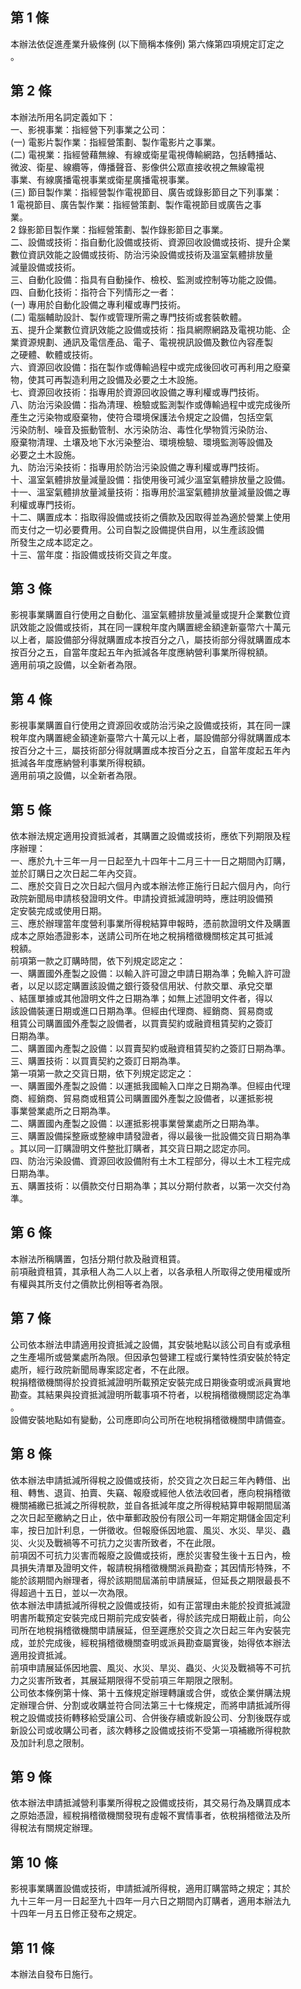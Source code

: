 第 1 條
-------
本辦法依促進產業升級條例 (以下簡稱本條例) 第六條第四項規定訂定之  
。

第 2 條
-------
本辦法所用名詞定義如下：  
一、影視事業：指經營下列事業之公司：  
 (一) 電影片製作業：指經營策劃、製作電影片之事業。  
 (二) 電視業：指經營藉無線、有線或衛星電視傳輸網路，包括轉播站、  
      微波、衛星、線纜等，傳播聲音、影像供公眾直接收視之無線電視  
      事業、有線廣播電視事業或衛星廣播電視事業。  
 (三) 節目製作業：指經營製作電視節目、廣告或錄影節目之下列事業：  
      1 電視節目、廣告製作業：指經營策劃、製作電視節目或廣告之事  
        業。  
      2 錄影節目製作業：指經營策劃、製作錄影節目之事業。  
二、設備或技術：指自動化設備或技術、資源回收設備或技術、提升企業  
    數位資訊效能之設備或技術、防治污染設備或技術及溫室氣體排放量  
    減量設備或技術。  
三、自動化設備：指具有自動操作、檢校、監測或控制等功能之設備。  
四、自動化技術：指符合下列情形之一者：  
 (一) 專用於自動化設備之專利權或專門技術。  
 (二) 電腦輔助設計、製作或管理所需之專門技術或套裝軟體。  
五、提升企業數位資訊效能之設備或技術：指具網際網路及電視功能、企  
    業資源規劃、通訊及電信產品、電子、電視視訊設備及數位內容產製  
    之硬體、軟體或技術。  
六、資源回收設備：指在製作或傳輸過程中或完成後回收可再利用之廢棄  
    物，使其可再製造利用之設備及必要之土木設施。  
七、資源回收技術：指專用於資源回收設備之專利權或專門技術。  
八、防治污染設備：指為清理、檢驗或監測製作或傳輸過程中或完成後所  
    產生之污染物或廢棄物，使符合環境保護法令規定之設備，包括空氣  
    污染防制、噪音及振動管制、水污染防治、毒性化學物質污染防治、  
    廢棄物清理、土壤及地下水污染整治、環境檢驗、環境監測等設備及  
    必要之土木設施。  
九、防治污染技術：指專用於防治污染設備之專利權或專門技術。  
十、溫室氣體排放量減量設備：指使用後可減少溫室氣體排放量之設備。  
十一、溫室氣體排放量減量技術：指專用於溫室氣體排放量減量設備之專  
      利權或專門技術。  
十二、購置成本：指取得設備或技術之價款及因取得並為適於營業上使用  
      而支付之一切必要費用。公司自製之設備提供自用，以生產該設備  
      所發生之成本認定之。  
十三、當年度：指設備或技術交貨之年度。

第 3 條
-------
影視事業購置自行使用之自動化、溫室氣體排放量減量或提升企業數位資  
訊效能之設備或技術，其在同一課稅年度內購置總金額達新臺幣六十萬元  
以上者，屬設備部分得就購置成本按百分之八，屬技術部分得就購置成本  
按百分之五，自當年度起五年內抵減各年度應納營利事業所得稅額。  
適用前項之設備，以全新者為限。

第 4 條
-------
影視事業購置自行使用之資源回收或防治污染之設備或技術，其在同一課  
稅年度內購置總金額達新臺幣六十萬元以上者，屬設備部分得就購置成本  
按百分之十三，屬技術部分得就購置成本按百分之五，自當年度起五年內  
抵減各年度應納營利事業所得稅額。  
適用前項之設備，以全新者為限。

第 5 條
-------
依本辦法規定適用投資抵減者，其購置之設備或技術，應依下列期限及程  
序辦理：  
一、應於九十三年一月一日起至九十四年十二月三十一日之期間內訂購，  
    並於訂購日之次日起二年內交貨。  
二、應於交貨日之次日起六個月內或本辦法修正施行日起六個月內，向行  
    政院新聞局申請核發證明文件。申請投資抵減證明時，應註明設備預  
    定安裝完成或使用日期。  
三、應於辦理當年度營利事業所得稅結算申報時，憑前款證明文件及購置  
    成本之原始憑證影本，送請公司所在地之稅捐稽徵機關核定其可抵減  
    稅額。  
前項第一款之訂購時間，依下列規定認定之：  
一、購置國外產製之設備：以輸入許可證之申請日期為準；免輸入許可證  
    者，以足以認定購置該設備之銀行簽發信用狀、付款交單、承兌交單  
    、結匯單據或其他證明文件之日期為準；如無上述證明文件者，得以  
    該設備裝運日期或進口日期為準。但經由代理商、經銷商、貿易商或  
    租賃公司購置國外產製之設備者，以買賣契約或融資租賃契約之簽訂  
    日期為準。  
二、購置國內產製之設備：以買賣契約或融資租賃契約之簽訂日期為準。  
三、購置技術：以買賣契約之簽訂日期為準。  
第一項第一款之交貨日期，依下列規定認定之：  
一、購置國外產製之設備：以運抵我國輸入口岸之日期為準。但經由代理  
    商、經銷商、貿易商或租賃公司購置國外產製之設備者，以運抵影視  
    事業營業處所之日期為準。  
二、購置國內產製之設備：以運抵影視事業營業處所之日期為準。  
三、購置設備採整廠或整線申請發證者，得以最後一批設備交貨日期為準  
    。其以同一訂購證明文件整批訂購者，其交貨日期之認定亦同。  
四、防治污染設備、資源回收設備附有土木工程部分，得以土木工程完成  
    日期為準。  
五、購置技術：以價款交付日期為準；其以分期付款者，以第一次交付為  
    準。

第 6 條
-------
本辦法所稱購置，包括分期付款及融資租賃。  
前項融資租賃，其承租人為二人以上者，以各承租人所取得之使用權或所  
有權與其所支付之價款比例相等者為限。

第 7 條
-------
公司依本辦法申請適用投資抵減之設備，其安裝地點以該公司自有或承租  
之生產場所或營業處所為限。但因承包營建工程或行業特性須安裝於特定  
處所，經行政院新聞局專案認定者，不在此限。  
稅捐稽徵機關得於投資抵減證明所載預定安裝完成日期後查明或派員實地  
勘查。其結果與投資抵減證明所載事項不符者，以稅捐稽徵機關認定為準  
。  
設備安裝地點如有變動，公司應即向公司所在地稅捐稽徵機關申請備查。

第 8 條
-------
依本辦法申請抵減所得稅之設備或技術，於交貨之次日起三年內轉借、出  
租、轉售、退貨、拍賣、失竊、報廢或經他人依法收回者，應向稅捐稽徵  
機關補繳已抵減之所得稅款，並自各抵減年度之所得稅結算申報期間屆滿  
之次日起至繳納之日止，依中華郵政股份有限公司一年期定期儲金固定利  
率，按日加計利息，一併徵收。但報廢係因地震、風災、水災、旱災、蟲  
災、火災及戰禍等不可抗力之災害所致者，不在此限。  
前項因不可抗力災害而報廢之設備或技術，應於災害發生後十五日內，檢  
具損失清單及證明文件，報請稅捐稽徵機關派員勘查；其因情形特殊，不  
能於該期間內辦理者，得於該期間屆滿前申請展延，但延長之期限最長不  
得超過十五日，並以一次為限。  
依本辦法申請抵減所得稅之設備或技術，如有正當理由未能於投資抵減證  
明書所載預定安裝完成日期前完成安裝者，得於該完成日期截止前，向公  
司所在地稅捐稽徵機關申請展延，但至遲應於交貨之次日起三年內安裝完  
成，並於完成後，經稅捐稽徵機關查明或派員勘查屬實後，始得依本辦法  
適用投資抵減。  
前項申請展延係因地震、風災、水災、旱災、蟲災、火災及戰禍等不可抗  
力之災害所致者，其展延期限得不受前項三年期限之限制。  
公司依本條例第十條、第十五條規定辦理轉讓或合併，或依企業併購法規  
定辦理合併、分割或收購並符合同法第三十七條規定，而將申請抵減所得  
稅之設備或技術轉移給受讓公司、合併後存續或新設公司、分割後既存或  
新設公司或收購公司者，該次轉移之設備或技術不受第一項補繳所得稅款  
及加計利息之限制。

第 9 條
-------
依本辦法申請抵減營利事業所得稅之設備或技術，其交易行為及購買成本  
之原始憑證，經稅捐稽徵機關發現有虛報不實情事者，依稅捐稽徵法及所  
得稅法有關規定辦理。

第 10 條
--------
影視事業購置設備或技術，申請抵減所得稅，適用訂購當時之規定；其於  
九十三年一月一日起至九十四年一月六日之期間內訂購者，適用本辦法九  
十四年一月五日修正發布之規定。

第 11 條
--------
本辦法自發布日施行。

